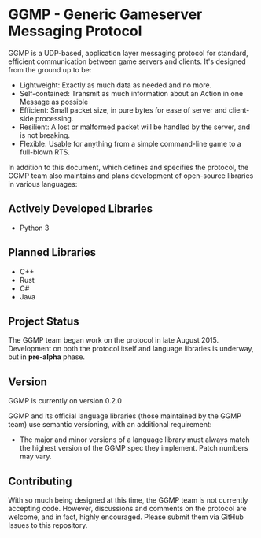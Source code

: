 # GGMP - Generic Gameserver Messaging Protocol

GGMP is a UDP-based, application layer messaging protocol for standard, efficient communication between game servers and
clients. It's designed from the ground up to be: 

* Lightweight: Exactly as much data as needed and no more.
* Self-contained: Transmit as much information about an Action in one Message as possible
* Efficient: Small packet size, in pure bytes for ease of server and client-side processing.
* Resilient: A lost or malformed packet will be handled by the server, and is not breaking.
* Flexible: Usable for anything from a simple command-line game to a full-blown RTS.

In addition to this document, which defines and specifies the protocol, the GGMP team also maintains and plans 
development of open-source libraries in various languages:

## Actively Developed Libraries
* Python 3

## Planned Libraries
* C++
* Rust
* C#
* Java

## Project Status

The GGMP team began work on the protocol in late August 2015. Development on both the protocol itself and language 
libraries is underway, but in **pre-alpha** phase.

## Version

GGMP is currently on version 0.2.0

GGMP and its official language libraries (those maintained by the GGMP team) use semantic versioning, with an additional
requirement:

* The major and minor versions of a language library must always match the highest version of the GGMP spec they 
implement. Patch numbers may vary.

## Contributing

With so much being designed at this time, the GGMP team is not currently accepting code. However, discussions and 
comments on the protocol are welcome, and in fact, highly encouraged. Please submit them via GitHub Issues to this 
repository.


